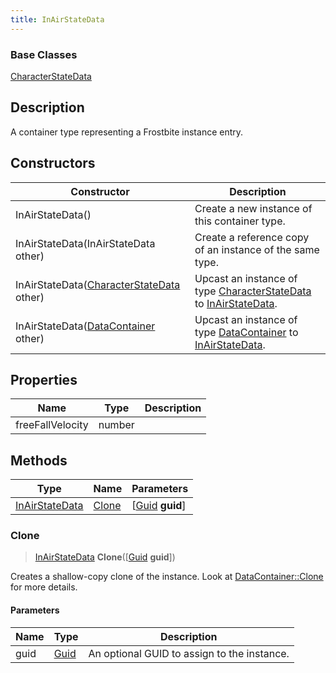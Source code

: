 ```yaml
---
title: InAirStateData
---
```

### Base Classes

[CharacterStateData](CharacterStateData)

## Description

A container type representing a Frostbite instance entry.

## Constructors

| Constructor                                                               | Description                                                                                                         |
| ------------------------------------------------------------------------- | ------------------------------------------------------------------------------------------------------------------- |
| InAirStateData()                                                          | Create a new instance of this container type.                                                                       |
| InAirStateData(InAirStateData other)                                      | Create a reference copy of an instance of the same type.                                                            |
| InAirStateData([CharacterStateData](CharacterStateData) other)            | Upcast an instance of type [CharacterStateData](CharacterStateData) to [InAirStateData](InAirStateData).            |
| InAirStateData([DataContainer](/vext/ref/shared/class/datacontainer) other) | Upcast an instance of type [DataContainer](/vext/ref/shared/class/datacontainer) to [InAirStateData](InAirStateData). |

## Properties

| Name             | Type   | Description |
| ---------------- | ------ | ----------- |
| freeFallVelocity | number |             |

## Methods

| Type                             | Name            | Parameters                                     |
| -------------------------------- | --------------- | ---------------------------------------------- |
| [InAirStateData](InAirStateData) | [Clone](#clone) | \[[Guid](/vext/ref/shared/class/guid) **guid**\] |

### Clone

> [InAirStateData](InAirStateData) **Clone**(\[[Guid](/vext/ref/shared/class/guid) **guid**\])

Creates a shallow-copy clone of the instance. Look at [DataContainer::Clone](/vext/ref/shared/class/datacontainer#clone) for more details.

#### Parameters

| Name | Type         | Description                                 |
| ---- | ------------ | ------------------------------------------- |
| guid | [Guid](Guid) | An optional GUID to assign to the instance. |
